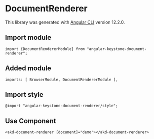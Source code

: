 # DocumentRenderer

This library was generated with [Angular CLI](https://github.com/angular/angular-cli) version 12.2.0.

## Import module

`import {DocumentRendererModule} from "angular-keystone-document-renderer";`

## Added module

`imports: [
BrowserModule,
DocumentRendererModule
],`

## Import style

`@import "angular-keystone-document-renderer/style";`

## Use Component

`<akd-document-renderer [document]="demo"></akd-document-renderer>`
